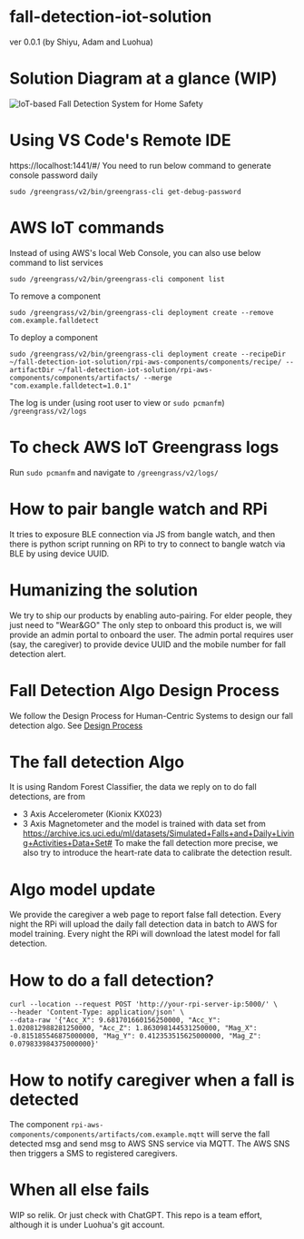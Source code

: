 # fall-detection-iot-solution

ver 0.0.1 (by Shiyu, Adam and Luohua)

# Solution Diagram at a glance (WIP)
![IoT-based Fall Detection System for Home Safety ](./course-report/solution-diagram.jpeg)

# Using VS Code's Remote IDE

https://localhost:1441/#/
You need to run below command to generate console password daily

```
sudo /greengrass/v2/bin/greengrass-cli get-debug-password
```

# AWS IoT commands

Instead of using AWS's local Web Console, you can also use below command to list services

```
sudo /greengrass/v2/bin/greengrass-cli component list
```

To remove a component

```
sudo /greengrass/v2/bin/greengrass-cli deployment create --remove com.example.falldetect
```

To deploy a component

```
sudo /greengrass/v2/bin/greengrass-cli deployment create --recipeDir ~/fall-detection-iot-solution/rpi-aws-components/components/recipe/ --artifactDir ~/fall-detection-iot-solution/rpi-aws-components/components/artifacts/ --merge "com.example.falldetect=1.0.1"
```

The log is under (using root user to view or `sudo pcmanfm`)
```/greengrass/v2/logs```
# To check AWS IoT Greengrass logs
Run `sudo pcmanfm` and navigate to `/greengrass/v2/logs/`
# How to pair bangle watch and RPi
It tries to exposure BLE connection via JS from bangle watch, and then there is python script running on RPi to try to
connect to bangle watch via BLE by using device UUID.
# Humanizing the solution
We try to ship our products by enabling auto-pairing. For elder people, they just need to "Wear&GO"
The only step to onboard this product is, we will provide an admin portal to onboard the user. The admin portal requires
user (say, the caregiver) to provide device UUID and the mobile number for fall detection alert.
# Fall Detection Algo Design Process
We follow the Design Process for Human-Centric Systems to design our fall detection algo. See [Design Process](./course-report/fall-detection-design-process.pdf)
# The fall detection Algo
It is using Random Forest Classifier, the data we reply on to do fall detections, are from
* 3 Axis Accelerometer (Kionix KX023)
* 3 Axis Magnetometer
and the model is trained with data set
from https://archive.ics.uci.edu/ml/datasets/Simulated+Falls+and+Daily+Living+Activities+Data+Set#
To make the fall detection more precise, we also try to introduce the heart-rate data to calibrate the detection result.
# Algo model update
We provide the caregiver a web page to report false fall detection.
Every night the RPi will upload the daily fall detection data in batch to AWS for model training.
Every night the RPi will download the latest model for fall detection.
# How to do a fall detection?
```
curl --location --request POST 'http://your-rpi-server-ip:5000/' \
--header 'Content-Type: application/json' \
--data-raw '{"Acc_X": 9.681701660156250000, "Acc_Y": 1.020812988281250000, "Acc_Z": 1.863098144531250000, "Mag_X": -0.815185546875000000, "Mag_Y": 0.412353515625000000, "Mag_Z": 0.079833984375000000}'
```
# How to notify caregiver when a fall is detected
The component `rpi-aws-components/components/artifacts/com.example.mqtt` will serve the fall detected msg and send msg
to AWS SNS service via MQTT. The AWS SNS then triggers a SMS to registered caregivers.
# When all else fails
WIP so relik. Or just check with ChatGPT. This repo is a team effort, although it is under Luohua's git account.
